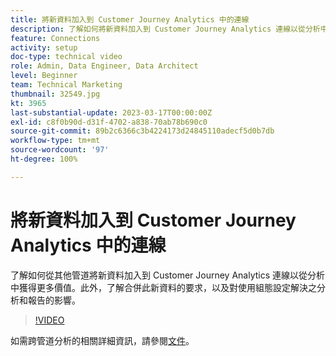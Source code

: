```yaml
---
title: 將新資料加入到 Customer Journey Analytics 中的連線
description: 了解如何將新資料加入到 Customer Journey Analytics 連線以從分析中獲得更多價值。
feature: Connections
activity: setup
doc-type: technical video
role: Admin, Data Engineer, Data Architect
level: Beginner
team: Technical Marketing
thumbnail: 32549.jpg
kt: 3965
last-substantial-update: 2023-03-17T00:00:00Z
exl-id: c8f0b90d-d31f-4702-a838-70ab78b690c0
source-git-commit: 89b2c6366c3b4224173d24845110adecf5d0b7db
workflow-type: tm+mt
source-wordcount: '97'
ht-degree: 100%

---
```


# 將新資料加入到 Customer Journey Analytics 中的連線

了解如何從其他管道將新資料加入到 Customer Journey Analytics 連線以從分析中獲得更多價值。此外，了解合併此新資料的要求，以及對使用組態設定解決之分析和報告的影響。

>[!VIDEO](https://video.tv.adobe.com/v/32549/?learn=on&quality=12&learn=on)

如需跨管道分析的相關詳細資訊，請參閱[文件](https://experienceleague.adobe.com/docs/analytics-platform/using/cca/overview.html?lang=zh-Hant)。

